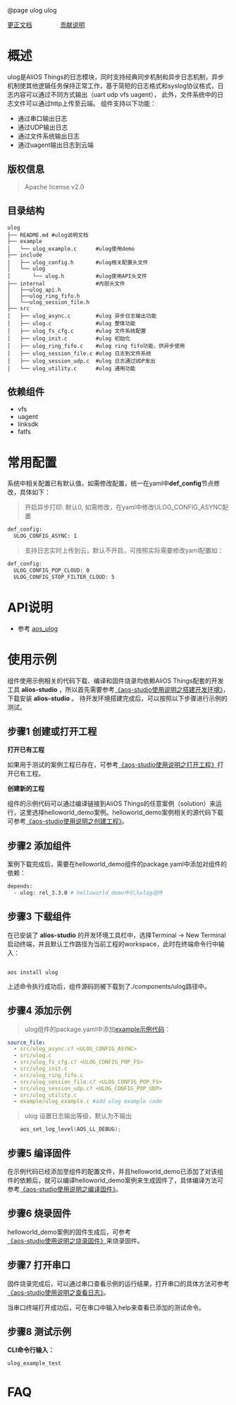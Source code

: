 @page ulog ulog

[更正文档](https://gitee.com/alios-things/ulog/edit/rel_3.3.0/README.md) &emsp;&emsp;&emsp;&emsp; [贡献说明](https://g.alicdn.com/alios-things-3.3/doc/contribute_doc.html)

# 概述

ulog是AliOS Things的日志模块，同时支持经典同步机制和异步日志机制，异步机制使其他逻辑任务保持正常工作，基于简短的日志格式和syslog协议格式，日志内容可以通过不同方式输出（uart udp vfs uagent）， 此外，文件系统中的日志文件可以通过http上传至云端。
组件支持以下功能：
- 通过串口输出日志
- 通过UDP输出日志
- 通过文件系统输出日志
- 通过uagent输出日志到云端


## 版权信息
> Apache license v2.0

## 目录结构
```tree
ulog
├── README.md #ulog说明文档
├── example
│   └── ulog_example.c      #ulog使用demo
├── include
│   ├── ulog_config.h       #ulog相关配置头文件
│   └── ulog
│       └── ulog.h          #ulog使用API头文件
├── internal                #内部头文件
│   ├──ulog_api.h
│   ├──ulog_ring_fifo.h
│   └──ulog_session_file.h
├── src
│   ├── ulog_async.c        #ulog 异步日志输出功能
│   ├── ulog.c              #ulog 整体功能
│   ├── ulog_fs_cfg.c       #ulog 文件系统配置
│   ├── ulog_init.c         #ulog 初始化
│   ├── ulog_ring_fifo.c    #ulog ring fifo功能，供异步使用
│   ├── ulog_session_file.c #ulog 日志到文件系统
│   ├── ulog_session_udp.c  #ulog 日志通过UDP发出
│   └── ulog_utility.c      #ulog 通用功能
```

## 依赖组件
* vfs
* uagent
* linksdk
* fatfs

# 常用配置
系统中相关配置已有默认值，如需修改配置，统一在yaml中**def_config**节点修改，具体如下：
> 开启异步打印: 默认0, 如需修改，在yaml中修改ULOG_CONFIG_ASYNC配置
```sh
def_config:
  ULOG_CONFIG_ASYNC: 1
```
> 支持日志实时上传到云，默认不开启，可按照实际需要修改yaml配置如：
```sh
def_config:
  ULOG_CONFIG_POP_CLOUD: 0
  ULOG_CONFIG_STOP_FILTER_CLOUD: 5
```


# API说明

- 参考 [aos_ulog](https://g.alicdn.com/alios-things-3.3/doc/group__aos__ulog.html)

# 使用示例
组件使用示例相关的代码下载、编译和固件烧录均依赖AliOS Things配套的开发工具 **alios-studio** ，所以首先需要参考[《aos-studio使用说明之搭建开发环境》](https://g.alicdn.com/alios-things-3.3/doc/setup_env.html)，下载安装 **alios-studio** 。
待开发环境搭建完成后，可以按照以下步骤进行示例的测试。

## 步骤1 创建或打开工程

**打开已有工程**

如果用于测试的案例工程已存在，可参考[《aos-studio使用说明之打开工程》](https://g.alicdn.com/alios-things-3.3/doc/open_project.html)打开已有工程。

**创建新的工程**

组件的示例代码可以通过编译链接到AliOS Things的任意案例（solution）来运行，这里选择helloworld_demo案例。helloworld_demo案例相关的源代码下载可参考[《aos-studio使用说明之创建工程》](https://g.alicdn.com/alios-things-3.3/doc/create_project.html)。

## 步骤2 添加组件

案例下载完成后，需要在helloworld_demo组件的package.yaml中添加对组件的依赖：

```sh
depends:
  - ulog: rel_3.3.0 # helloworld_demo中引入ulog组件
```

## 步骤3 下载组件

在已安装了 **alios-studio** 的开发环境工具栏中，选择Terminal -> New Terminal启动终端，并且默认工作路径为当前工程的workspace，此时在终端命令行中输入：

```shell

aos install ulog

```

上述命令执行成功后，组件源码则被下载到了./components/ulog路径中。

## 步骤4 添加示例

> ulog组件的package.yaml中添加[example示例代码](https://gitee.com/alios-things/ulog/tree/rel_3.3.0/example)：

```yaml
source_file:
  - src/ulog_async.c? <ULOG_CONFIG_ASYNC>
  - src/ulog.c
  - src/ulog_fs_cfg.c? <ULOG_CONFIG_POP_FS>
  - src/ulog_init.c
  - src/ulog_ring_fifo.c
  - src/ulog_session_file.c? <ULOG_CONFIG_POP_FS>
  - src/ulog_session_udp.c? <ULOG_CONFIG_POP_UDP>
  - src/ulog_utility.c
  - example/ulog_example.c #add ulog example code
```
> ulog 设置日志输出等级，默认为不输出

```c
    aos_set_log_level(AOS_LL_DEBUG);
```

## 步骤5 编译固件

在示例代码已经添加至组件的配置文件，并且helloworld_demo已添加了对该组件的依赖后，就可以编译helloworld_demo案例来生成固件了，具体编译方法可参考[《aos-studio使用说明之编译固件》](https://g.alicdn.com/alios-things-3.3/doc/build_project.html)。

## 步骤6 烧录固件

helloworld_demo案例的固件生成后，可参考[《aos-studio使用说明之烧录固件》](https://g.alicdn.com/alios-things-3.3/doc/burn_image.html)来烧录固件。

## 步骤7 打开串口

固件烧录完成后，可以通过串口查看示例的运行结果，打开串口的具体方法可参考[《aos-studio使用说明之查看日志》](https://g.alicdn.com/alios-things-3.3/doc/view_log.html)。

当串口终端打开成功后，可在串口中输入help来查看已添加的测试命令。

## 步骤8 测试示例


**CLI命令行输入：**
```sh
ulog_example_test
```
# FAQ

